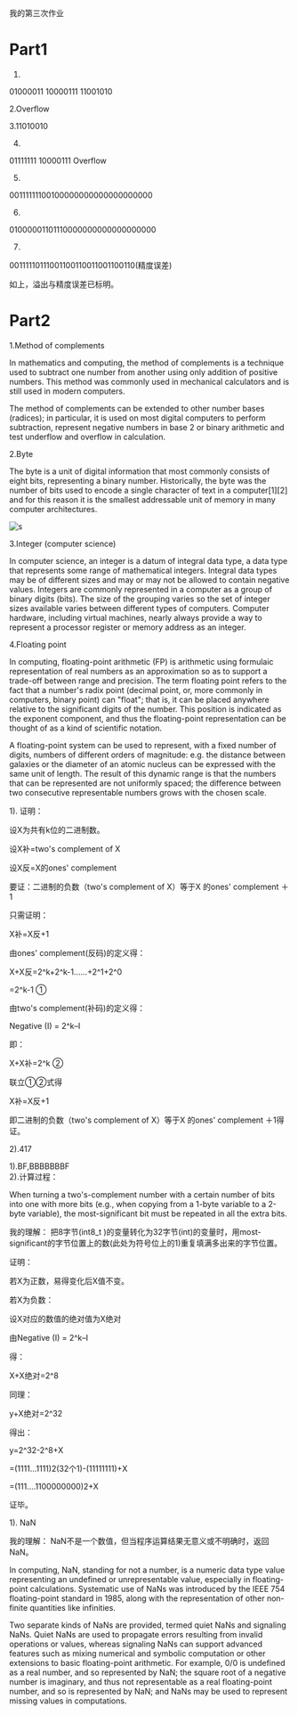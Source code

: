 我的第三次作业

# Part1

1.

01000011
10000111
11001010

2.Overflow

3.11010010

4.
01111111
10000111
Overflow

5.
00111111100100000000000000000000

6.
01000001101110000000000000000000

7.
00111110111001100110011001100110(精度误差)


如上，溢出与精度误差已标明。

# Part2

1.Method of complements

In mathematics and computing, the method of complements is a technique used to subtract one number from another using only addition of positive numbers. This method was commonly used in mechanical calculators and is still used in modern computers. 

The method of complements can be extended to other number bases (radices); in particular, it is used on most digital computers to perform subtraction, represent negative numbers in base 2 or binary arithmetic and test underflow and overflow in calculation.

2.Byte

The byte is a unit of digital information that most commonly consists of eight bits, representing a binary number. Historically, the byte was the number of bits used to encode a single character of text in a computer[1][2] and for this reason it is the smallest addressable unit of memory in many computer architectures. 

![s](https://i.loli.net/2018/09/29/5baf7157bfd11.png)

3.Integer (computer science)


In computer science, an integer is a datum of integral data type, a data type that represents some range of mathematical integers. Integral data types may be of different sizes and may or may not be allowed to contain negative values. Integers are commonly represented in a computer as a group of binary digits (bits). The size of the grouping varies so the set of integer sizes available varies between different types of computers. Computer hardware, including virtual machines, nearly always provide a way to represent a processor register or memory address as an integer. 

4.Floating point

In computing, floating-point arithmetic (FP) is arithmetic using formulaic representation of real numbers as an approximation so as to support a trade-off between range and precision. 
The term floating point refers to the fact that a number's radix point (decimal point, or, more commonly in computers, binary point) can "float"; that is, it can be placed anywhere relative to the significant digits of the number. This position is indicated as the exponent component, and thus the floating-point representation can be thought of as a kind of scientific notation.

A floating-point system can be used to represent, with a fixed number of digits, numbers of different orders of magnitude: e.g. the distance between galaxies or the diameter of an atomic nucleus can be expressed with the same unit of length. The result of this dynamic range is that the numbers that can be represented are not uniformly spaced; the difference between two consecutive representable numbers grows with the chosen scale.

1).
证明：


设X为共有k位的二进制数。


设X补=two's complement of X


设X反=X的ones' complement 

要证：二进制的负数（two's complement of X）等于X 的ones' complement  ＋1

只需证明：

X补=X反+1


由ones' complement(反码)的定义得：


X+X反=2^k</sup>+2^k-1</sup>......+2^1</sup>+2^0</sup>

=2^k</sup>-1  ①


由two's complement(补码)的定义得：

Negative (I) = 2^k</sup>–I

即：

X+X补=2^k</sup>  ②

联立①②式得

X补=X反+1

即二进制的负数（two's complement of X）等于X 的ones' complement  ＋1得证。


2).417


1).BF,BBBBBBBF  
2).计算过程：

When turning a two's-complement number with a certain number of bits into one with more bits (e.g., when copying from a 1-byte variable to a 2-byte variable), the most-significant bit must be repeated in all the extra bits.

我的理解：
把8字节(int8_t )的变量转化为32字节(int)的变量时，用most-significant的字节位置上的数(此处为符号位上的1)重复填满多出来的字节位置。

证明：

若X为正数，易得变化后X值不变。

若X为负数：

设X对应的数值的绝对值为X绝对

由Negative (I) = 2^k</sup>–I

得：

X+X绝对=2^8</sup>

同理：

y+X绝对=2^32</sup>

得出：


y=2^32</sup>-2^8</sup>+X

=(1111...1111)2(32个1)-(11111111)+X

=(111....1100000000)2+X

证毕。


1).
NaN

我的理解：
NaN不是一个数值，但当程序运算结果无意义或不明确时，返回NaN。

In computing, NaN, standing for not a number, is a numeric data type value representing an undefined or unrepresentable value, especially in floating-point calculations. Systematic use of NaNs was introduced by the IEEE 754 floating-point standard in 1985, along with the representation of other non-finite quantities like infinities.

Two separate kinds of NaNs are provided, termed quiet NaNs and signaling NaNs. Quiet NaNs are used to propagate errors resulting from invalid operations or values, whereas signaling NaNs can support advanced features such as mixing numerical and symbolic computation or other extensions to basic floating-point arithmetic. For example, 0/0 is undefined as a real number, and so represented by NaN; the square root of a negative number is imaginary, and thus not representable as a real floating-point number, and so is represented by NaN; and NaNs may be used to represent missing values in computations.

















